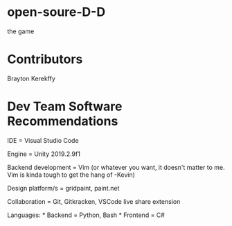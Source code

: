 # open-soure-D-D
the game 
# Contributors
Brayton Kerekffy
# Dev Team Software Recommendations
IDE = Visual Studio Code

Engine = Unity 2019.2.9f1

Backend development = Vim (or whatever you want, it doesn't matter to me. Vim is kinda tough to get the hang of -Kevin)

Design platform/s = gridpaint, paint.net

Collaboration = Git, Gitkracken, VSCode live share extension

Languages:
     * Backend = Python, Bash
     * Frontend = C#
